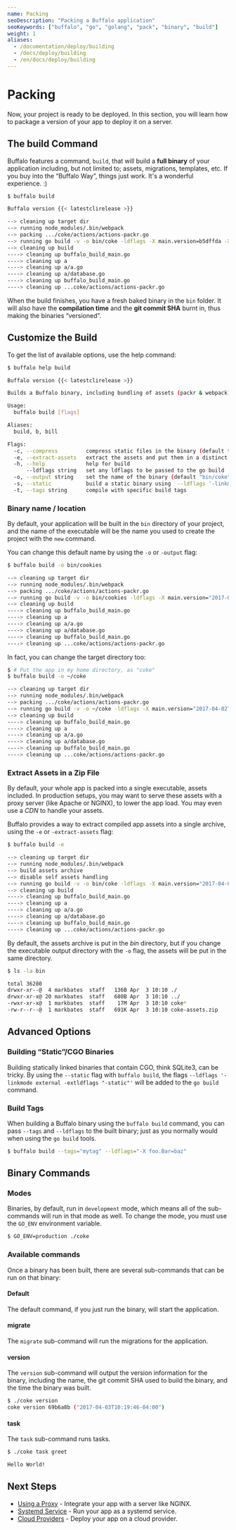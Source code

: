 ```yaml
---
name: Packing
seoDescription: "Packing a Buffalo application"
seoKeywords: ["buffalo", "go", "golang", "pack", "binary", "build"]
weight: 1
aliases:
  - /documentation/deploy/building
  - /docs/deploy/building
  - /en/docs/deploy/building
---
```


# Packing

Now, your project is ready to be deployed. In this section, you will learn how to package a version of your app to deploy it on a server.

## The build Command

Buffalo features a command, `build`, that will build a **full binary** of your application including, but not limited to; assets, migrations, templates, etc. If you buy into the “Buffalo Way”, things just work. It's a wonderful experience. :)

```bash
$ buffalo build
```

```bash
Buffalo version {{< latestclirelease >}}

--> cleaning up target dir
--> running node_modules/.bin/webpack
--> packing .../coke/actions/actions-packr.go
--> running go build -v -o bin/coke -ldflags -X main.version=b5dffda -X main.buildTime="2017-03-20T11:05:23-04:00"
--> cleaning up build
----> cleaning up buffalo_build_main.go
----> cleaning up a
----> cleaning up a/a.go
----> cleaning up a/database.go
----> cleaning up buffalo_build_main.go
----> cleaning up ...coke/actions/actions-packr.go
```

When the build finishes, you have a fresh baked binary in the `bin` folder. It will also have the **compilation time** and the **git commit SHA** burnt in, thus making the binaries “versioned”.

## Customize the Build

To get the list of available options, use the help command:

```bash
$ buffalo help build
```

```bash
Buffalo version {{< latestclirelease >}}

Builds a Buffalo binary, including bundling of assets (packr & webpack)

Usage:
  buffalo build [flags]

Aliases:
  build, b, bill

Flags:
  -c, --compress         compress static files in the binary (default true)
  -e, --extract-assets   extract the assets and put them in a distinct archive
  -h, --help             help for build
      --ldflags string   set any ldflags to be passed to the go build
  -o, --output string    set the name of the binary (default "bin/coke")
  -s, --static           build a static binary using  --ldflags '-linkmode external -extldflags "-static"' (USE FOR CGO)
  -t, --tags string      compile with specific build tags
```

### Binary name / location

By default, your application will be built in the `bin` directory of your project, and the name of the executable will be the name you used to create the project with the `new` command.

You can change this default name by using the `-o` or `-output` flag:

```bash
$ buffalo build -o bin/cookies
```

```bash
--> cleaning up target dir
--> running node_modules/.bin/webpack
--> packing .../coke/actions/actions-packr.go
--> running go build -v -o bin/cookies -ldflags -X main.version="2017-04-02T08:32:28+02:00" -X main.buildTime="2017-04-02T08:32:28+02:00"
--> cleaning up build
----> cleaning up buffalo_build_main.go
----> cleaning up a
----> cleaning up a/a.go
----> cleaning up a/database.go
----> cleaning up buffalo_build_main.go
----> cleaning up ...coke/actions/actions-packr.go
```

In fact, you can change the target directory too:

```bash
$ # Put the app in my home directory, as "coke"
$ buffalo build -o ~/coke
```

```bash
--> cleaning up target dir
--> running node_modules/.bin/webpack
--> packing .../coke/actions/actions-packr.go
--> running go build -v -o ~/coke -ldflags -X main.version="2017-04-02T08:32:28+02:00" -X main.buildTime="2017-04-02T08:32:28+02:00"
--> cleaning up build
----> cleaning up buffalo_build_main.go
----> cleaning up a
----> cleaning up a/a.go
----> cleaning up a/database.go
----> cleaning up buffalo_build_main.go
----> cleaning up ...coke/actions/actions-packr.go
```

### Extract Assets in a Zip File

By default, your whole app is packed into a single executable, assets included. In production setups, you may want to serve these assets with a proxy server (like Apache or NGINX), to lower the app load. You may even use a *CDN* to handle your assets.

Buffalo provides a way to extract compiled app assets into a single archive, using the `-e` or `-extract-assets` flag:

```bash
$ buffalo build -e
```

```bash
--> cleaning up target dir
--> running node_modules/.bin/webpack
--> build assets archive
--> disable self assets handling
--> running go build -v -o bin/coke -ldflags -X main.version="2017-04-02T08:45:58+02:00" -X main.buildTime="2017-04-02T08:45:58+02:00"
--> cleaning up build
----> cleaning up buffalo_build_main.go
----> cleaning up a
----> cleaning up a/a.go
----> cleaning up a/database.go
----> cleaning up buffalo_build_main.go
----> cleaning up ...coke/actions/actions-packr.go
```

By default, the assets archive is put in the *bin* directory, but if you change the executable output directory with the `-o` flag, the assets will be put in the same directory.

```bash
$ ls -la bin
```

```bash
total 36280
drwxr-xr--@  4 markbates  staff   136B Apr  3 10:10 ./
drwxr-xr-x@ 20 markbates  staff   680B Apr  3 10:10 ../
-rwxr-xr-x@  1 markbates  staff    17M Apr  3 10:10 coke*
-rw-r--r--@  1 markbates  staff   691K Apr  3 10:10 coke-assets.zip
```

## Advanced Options

### Building “Static”/CGO Binaries

Building statically linked binaries that contain CGO, think SQLite3, can be tricky. By using the `--static` flag with `buffalo build`, the flags `--ldflags '-linkmode external -extldflags "-static"'` will be added to the `go build` command.

### Build Tags

When building a Buffalo binary using the `buffalo build` command, you can pass `--tags` and `--ldflags` to the built binary; just as you normally would when using the `go build` tools.

```bash
$ buffalo build --tags="mytag" --ldflags="-X foo.Bar=baz"
```

## Binary Commands

### Modes
Binaries, by default, run in `development` mode, which means all of the sub-commands will run in that mode as well. To change the mode, you must use the `GO_ENV` environment variable.

```bash
$ GO_ENV=production ./coke
```

### Available commands

Once a binary has been built, there are several sub-commands that can be run on that binary:

#### Default

The default command, if you just run the binary, will start the application.

#### migrate

The `migrate` sub-command will run the migrations for the application.

#### version

The `version` sub-command will output the version information for the binary, including the name, the git commit SHA used to build the binary, and the time the binary was built.

```bash
$ ./coke version
coke version 69b6a8b ("2017-04-03T10:19:46-04:00")
```

#### task

The `task` sub-command runs tasks.

```bash
$ ./coke task greet

Hello World!
```

## Next Steps

* [Using a Proxy](/documentation/deploy/proxy) - Integrate your app with a server like NGINX.
* [Systemd Service](/documentation/deploy/systemd) - Run your app as a systemd service.
* [Cloud Providers](/documentation/deploy/cloud-providers) - Deploy your app on a cloud provider.
